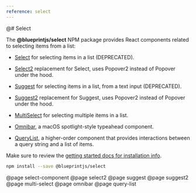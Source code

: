 ```yaml
---
reference: select
---
```


@# Select

The **@blueprintjs/select** NPM package provides React components related to selecting items from a list:

- [Select](#select/select-component) for selecting items in a list (DEPRECATED).

- [Select2](#select/select2) replacement for Select, uses Popover2 instead of Popover under the hood.

- [Suggest](#select/suggest) for selecting items in a list, from a text input (DEPRECATED).

- [Suggest2](#select/suggest2) replacement for Suggest, uses Popover2 instead of Popover under the hood.

- [MultiSelect](#select/multi-select) for selecting multiple items in a list.

- [Omnibar](#select/omnibar), a macOS spotlight-style typeahead component.

- [QueryList](#select/query-list), a higher-order component that provides interactions between a query string and a list of items.

Make sure to review the [getting started docs for installation info](#blueprint/getting-started).

```sh
npm install --save @blueprintjs/select
```

@page select-component
@page select2
@page suggest
@page suggest2
@page multi-select
@page omnibar
@page query-list
